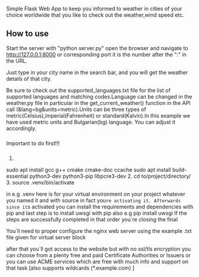 Simple Flask Web App to keep you informed to weather in cities of your choice worldwide that you like to check out the weather,wind speed etc.

## How to use
Start the server with "python server.py" open the browser and navigate to http://127.0.0.1:8000 or corresponding port it is the number after the ":" in the URL.

Just type in your city name in the search bar, and you will get the weather details of that city.

Be sure to check out the supported_languages.txt file for the list of supported languages and matching codes.Language can be changed in the weather.py file in particular in the get_current_weather() function in the API call (&lang=bg&units=metric).Units can be three types of metric(Celsius),imperial(Fahrenheit) or standard(Kalvin).In this example we have used metric units and Bulgarian(bg) language. You can adjust it accordingly.

###
Important to do first!!!
###
1.
sudo apt install gcc g++ cmake cmake-doc ccache
sudo apt install build-essential python3-dev python3-pip libpcre3-dev
2.
cd to/project/directory/
3.
source .venv/bin/activate

in e.g .venv here is for your virtual environment on your project whatever you named it
and with source in fact you`re activating it.
Afterwards since it`s activated you can install the requirements and dependencies with pip 
and last step is to install uwsgi with pip also 
e.g pip install uwsgi
If the steps are successfully completed in that order you`re closing the final

You`ll need to proper configure the nginx web server using the example .txt file given for virtual server block

after that you`ll got access to the website but with no ssl/tls encryption you can choose
from a plenty free and paid Certificate Authorities or Issuers or you can use ACME services which are free with much info and support 
on that task [also supports wildcards (*.example.com) ] 
